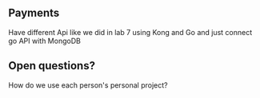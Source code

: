 ## Payments

Have different Api like we did in lab 7 using Kong and Go and just connect go API with MongoDB

## Open questions?

How do we use each person's personal project?
